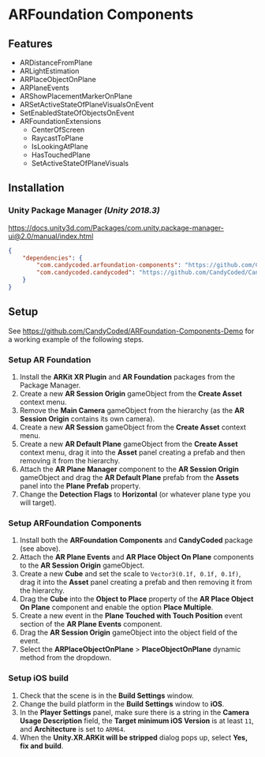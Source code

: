 # ARFoundation Components

## Features

-   ARDistanceFromPlane
-   ARLightEstimation
-   ARPlaceObjectOnPlane
-   ARPlaneEvents
-   ARShowPlacementMarkerOnPlane
-   ARSetActiveStateOfPlaneVisualsOnEvent
-   SetEnabledStateOfObjectsOnEvent
-   ARFoundationExtensions
    -   CenterOfScreen
    -   RaycastToPlane
    -   IsLookingAtPlane
    -   HasTouchedPlane
    -   SetActiveStateOfPlaneVisuals

## Installation

### Unity Package Manager _(Unity 2018.3)_

<https://docs.unity3d.com/Packages/com.unity.package-manager-ui@2.0/manual/index.html>

```json
{
    "dependencies": {
        "com.candycoded.arfoundation-components": "https://github.com/CandyCoded/ARFoundation-Components.git#upm",
        "com.candycoded.candycoded": "https://github.com/CandyCoded/CandyCoded.git#v1.1.6"
    }
}
```

## Setup

See <https://github.com/CandyCoded/ARFoundation-Components-Demo> for a working example of the following steps.

### Setup AR Foundation

1. Install the **ARKit XR Plugin** and **AR Foundation** packages from the Package Manager.
1. Create a new **AR Session Origin** gameObject from the **Create Asset** context menu.
1. Remove the **Main Camera** gameObject from the hierarchy (as the **AR Session Origin** contains its own camera).
1. Create a new **AR Session** gameObject from the **Create Asset** context menu.
1. Create a new **AR Default Plane** gameObject from the **Create Asset** context menu, drag it into the **Asset** panel creating a prefab and then removing it from the hierarchy.
1. Attach the **AR Plane Manager** component to the **AR Session Origin** gameObject and drag the **AR Default Plane** prefab from the **Assets** panel into the **Plane Prefab** property.
1. Change the **Detection Flags** to **Horizontal** (or whatever plane type you will target).

### Setup ARFoundation Components

1. Install both the **ARFoundation Components** and **CandyCoded** package (see above).
1. Attach the **AR Plane Events** and **AR Place Object On Plane** components to the **AR Session Origin** gameObject.
1. Create a new **Cube** and set the scale to `Vector3(0.1f, 0.1f, 0.1f)`, drag it into the **Asset** panel creating a prefab and then removing it from the hierarchy.
1. Drag the **Cube** into the **Object to Place** property of the **AR Place Object On Plane** component and enable the option **Place Multiple**.
1. Create a new event in the **Plane Touched with Touch Position** event section of the **AR Plane Events** component.
1. Drag the **AR Session Origin** gameObject into the object field of the event.
1. Select the **ARPlaceObjectOnPlane** > **PlaceObjectOnPlane** dynamic method from the dropdown.

### Setup iOS build

1. Check that the scene is in the **Build Settings** window.
1. Change the build platform in the **Build Settings** window to **iOS**.
1. In the **Player Settings** panel, make sure there is a string in the **Camera Usage Description** field, the **Target minimum iOS Version** is at least `11`, and **Architecture** is set to `ARM64`.
1. When the **Unity.XR.ARKit will be stripped** dialog pops up, select **Yes, fix and build**.
